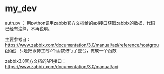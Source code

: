 # my_dev

auth.py ： 用python调用zabbix官方文档给的api接口获取zabbix的数据，代码已经有注释，不再说明。

主要参考自： https://www.zabbix.com/documentation/3.0/manual/api/reference/hostgroup/get   只是把该博主的2个函数进行了整合，做成一个函数

zabbix3.0官方文档的API接口： https://www.zabbix.com/documentation/3.0/manual/api


